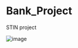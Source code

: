 # Bank_Project
STIN project

![image](https://github.com/TomasChmelar21/Bank_Project/assets/101315477/67bf0cef-5667-41ec-b189-36b966b4a879)
